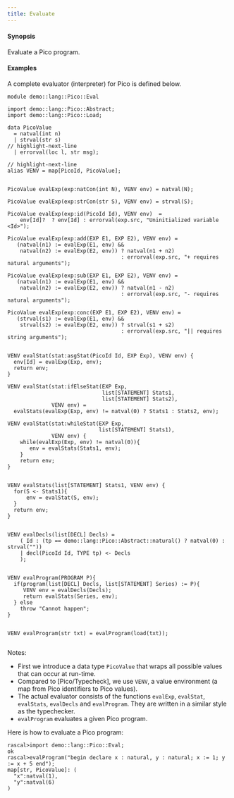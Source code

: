 ```yaml
---
title: Evaluate
---
```


#### Synopsis

Evaluate a Pico program.

#### Examples

A complete evaluator (interpreter) for Pico is defined below.

```rascal 
module demo::lang::Pico::Eval

import demo::lang::Pico::Abstract;
import demo::lang::Pico::Load;

data PicoValue 
  = natval(int n) 
  | strval(str s) 
// highlight-next-line  
  | errorval(loc l, str msg); 

// highlight-next-line
alias VENV = map[PicoId, PicoValue]; 


PicoValue evalExp(exp:natCon(int N), VENV env) = natval(N);

PicoValue evalExp(exp:strCon(str S), VENV env) = strval(S);

PicoValue evalExp(exp:id(PicoId Id), VENV env)  = 
    env[Id]?  ? env[Id] : errorval(exp.src, "Uninitialized variable <Id>");

PicoValue evalExp(exp:add(EXP E1, EXP E2), VENV env) = 
   (natval(n1) := evalExp(E1, env) && 
    natval(n2) := evalExp(E2, env)) ? natval(n1 + n2)
                                    : errorval(exp.src, "+ requires natural arguments");
  
PicoValue evalExp(exp:sub(EXP E1, EXP E2), VENV env) = 
   (natval(n1) := evalExp(E1, env) && 
    natval(n2) := evalExp(E2, env)) ? natval(n1 - n2)
                                    : errorval(exp.src, "- requires natural arguments");
                                                                     
PicoValue evalExp(exp:conc(EXP E1, EXP E2), VENV env) = 
   (strval(s1) := evalExp(E1, env) && 
    strval(s2) := evalExp(E2, env)) ? strval(s1 + s2)
                                    : errorval(exp.src, "|| requires string arguments");


VENV evalStat(stat:asgStat(PicoId Id, EXP Exp), VENV env) {
  env[Id] = evalExp(Exp, env);
  return env;
}
	
VENV evalStat(stat:ifElseStat(EXP Exp, 
                              list[STATEMENT] Stats1,
                              list[STATEMENT] Stats2),
              VENV env) =
  evalStats(evalExp(Exp, env) != natval(0) ? Stats1 : Stats2, env);

VENV evalStat(stat:whileStat(EXP Exp, 
                             list[STATEMENT] Stats1),
              VENV env) {
    while(evalExp(Exp, env) != natval(0)){
       env = evalStats(Stats1, env);
    }
    return env;
}


VENV evalStats(list[STATEMENT] Stats1, VENV env) {
  for(S <- Stats1){
      env = evalStat(S, env);
  }
  return env;
}
  

VENV evalDecls(list[DECL] Decls) =
    ( Id : (tp == demo::lang::Pico::Abstract::natural() ? natval(0) : strval(""))  
    | decl(PicoId Id, TYPE tp) <- Decls
    );


VENV evalProgram(PROGRAM P){
  if(program(list[DECL] Decls, list[STATEMENT] Series) := P){
     VENV env = evalDecls(Decls);
     return evalStats(Series, env);
  } else
    throw "Cannot happen";
}


VENV evalProgram(str txt) = evalProgram(load(txt));
    

```

                
Notes:

* First we introduce a data type `PicoValue` that wraps all possible values that can occur at run-time.
* Compared to [Pico/Typecheck], we use `VENV`, a value environment (a map from Pico identifiers to Pico values).
*   The actual evaluator consists of the functions `evalExp`, `evalStat`, `evalStats`, `evalDecls` and `evalProgram`.
    They are written in a similar style as the typechecker.
*  `evalProgram` evaluates a given Pico program.


Here is how to evaluate a Pico program:

```rascal-shell 
rascal>import demo::lang::Pico::Eval;
ok
rascal>evalProgram("begin declare x : natural, y : natural; x := 1; y := x + 5 end");
map[str, PicoValue]: (
  "x":natval(1),
  "y":natval(6)
)
```


